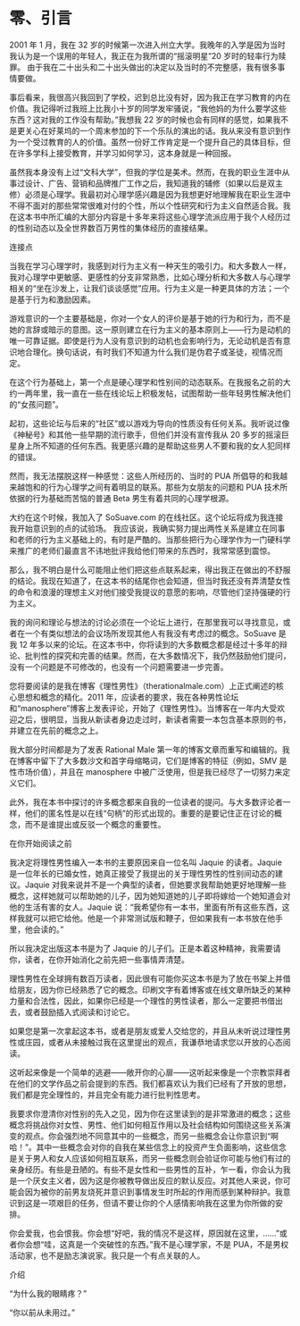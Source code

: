 # 零、引言

2001 年 1 月，我在 32 岁的时候第一次进入州立大学。我晚年的入学是因为当时我认为是一个误用的年轻人，我正在为我所谓的“摇滚明星”20 岁时的轻率行为赎罪。
由于我在二十出头和二十出头做出的决定以及当时的不完整感，我有很多事情要做。

事后看来，我很高兴我回到了学校，迟到总比没有好，因为我正在学习教育的内在价值。我记得听过我班上比我小十岁的同学发牢骚说，“我他妈的为什么要学这些东西？这对我的工作没有帮助。”我想我 22 岁的时候也会有同样的感觉，如果我不是更关心在好莱坞的一个周末参加的下一个乐队的演出的话。我从来没有意识到作为一个受过教育的人的价值。虽然一份好工作肯定是一个提升自己的具体目标，但在许多学科上接受教育，并学习如何学习，这本身就是一种回报。

虽然我本身没有上过“文科大学”，但我的学位是美术。然而，在我的职业生涯中从事过设计、广告、营销和品牌推广工作之后，我知道我的辅修（如果以后是双主修）必须是心理学。我最初对心理学感兴趣是因为我想更好地理解我在职业生涯中不得不面对的那些常常很难对付的个性，所以个性研究和行为主义自然适合我。我在这本书中所汇编的大部分内容是十多年来将这些心理学流派应用于我个人经历过的性别动态以及全世界数百万男性的集体经历的直接结果。

连接点

当我在学习心理学时，我感到对行为主义有一种天生的吸引力。和大多数人一样，我对心理学中更敏感、更感性的分支非常熟悉，比如心理分析和大多数人与心理学相关的“坐在沙发上，让我们谈谈感觉”应用。行为主义是一种更具体的方法；一个是基于行为和激励因素。

游戏意识的一个主要基础是，你对一个女人的评价是基于她的行为和行为，而不是她的言辞或暗示的意图。这一原则建立在行为主义的基本原则上——行为是动机的唯一可靠证据。即使是行为人没有意识到的动机也会影响行为，无论动机是否有意识地合理化。换句话说，有时我们不知道为什么我们是伪君子或圣徒，视情况而定。

在这个行为基础上，第一个点是硬心理学和性别间的动态联系。在我报名之前的大约一两年里，我一直在一些在线论坛上积极发帖，试图帮助一些年轻男性解决他们的“女孩问题”。

起初，这些论坛与后来的“社区”或以游戏为导向的性质没有任何关系。我听说过像《神秘号》和其他一些早期的流行歌手，但他们并没有宣传我从 20 多岁的摇滚巨星身上所不知道的任何东西。我更感兴趣的是帮助这些男人不要和我的女人犯同样的错误。

然而，我无法摆脱这样一种感觉：这些人所经历的、当时的 PUA 所倡导的和我越来越饱和的行为心理学之间有着明显的联系。那些为女朋友的问题和 PUA 技术所依据的行为基础而苦恼的普通 Beta 男生有着共同的心理学根源。

大约在这个时候，我加入了 SoSuave.com 的在线社区。这个论坛将成为我连接我开始意识到的点的试验场。
我应该说，我确实努力提出两性关系是建立在同事和老师的行为主义基础上的，有时是严酷的。当那些把行为心理学作为一门硬科学来推广的老师们最直言不讳地批评我给他们带来的东西时，我常常感到震惊。

那么，我不明白是什么可能阻止他们把这些点联系起来，得出我正在做出的不舒服的结论。我现在知道了，在这本书的结尾你也会知道，但当时我还没有弄清楚女性的命令和浪漫的理想主义对他们接受我提议的意愿的影响，尽管他们坚持强硬的行为主义。

我的询问和理论与想法的讨论必须在一个论坛上进行，在那里我可以寻找意见，或者在一个有类似想法的会议场所发现其他人有我没有考虑过的概念。SoSuave 是我 12 年多以来的论坛。在这本书中，你将读到的大多数概念都是经过十多年的辩论、批判性的探究和完善的结果。然而，在大多数情况下，我仍然鼓励他们提问，没有一个问题是不可修改的，也没有一个问题需要进一步完善。

您将要阅读的是我在博客《理性男性》（therationalmale.com）上正式阐述的核心思想和概念的精化。2011 年，应读者的要求，我在各种男性论坛和“manosphere”博客上发表评论，开始了《理性男性》。当博客在一年内大受欢迎之后，很明显，当我从新读者身边走过时，新读者需要一本包含基本原则的书，并建立在先前的概念之上。

我大部分时间都是为了发表 Rational Male 第一年的博客文章而重写和编辑的。我在博客中留下了大多数沙文和首字母缩略词，它们是博客的特征（例如，SMV 是性市场价值），并且在 manosphere 中被广泛使用，但是我已经尽了一切努力来定义它们。

此外，我在本书中探讨的许多概念都来自我的一位读者的提问。与大多数评论者一样，他们的匿名性是以在线“句柄”的形式出现的。重要的是要记住正在讨论的概念，而不是谁提出或反驳一个概念的重要性。

在你开始阅读之前

我决定将理性男性编入一本书的主要原因来自一位名叫 Jaquie 的读者。Jaquie 是一位年长的已婚女性，她真正接受了我提出的关于理性男性的性别间动态的建议。Jaquie 对我来说并不是一个典型的读者，但她要求我帮助她更好地理解一些概念，这样她就可以帮助她的儿子，因为她知道她的儿子即将嫁给一个她知道会对他的生活有害的女人。Jaquie 说：“我希望你有一本书，里面有所有这些东西，这样我就可以把它给他。他是一个非常测试版和鞭子，但如果我有一本书放在他手里，他会读的。”

所以我决定出版这本书是为了 Jaquie 的儿子们。正是本着这种精神，我需要请你，读者，在你开始消化之前先把一些事情弄清楚。

理性男性在全球拥有数百万读者，因此很有可能你买这本书是为了放在书架上并借给朋友，因为你已经熟悉了它的概念。印刷文字有着博客或在线文章所缺乏的某种力量和合法性，因此，如果你已经是一个理性的男性读者，那么一定要把书借出去，或者鼓励插入式阅读和讨论它。

如果您是第一次拿起这本书，或者是朋友或爱人交给您的，并且从未听说过理性男性或庄园，或者从未接触过我在这里提出的观点，我谦恭地请求您以开放的心态阅读。

这听起来像是一个简单的逃避——敞开你的心扉——这听起来像是一个宗教崇拜者在他们的文学作品之前会提到的东西。我们都喜欢认为我们已经有了开放的思想，我们都是完全理性的，并且完全有能力进行批判性思考。

我要求你澄清你对性别的先入之见，因为你在这里读到的是非常激进的概念；这些概念将挑战你对女性、男性、他们如何相互作用以及社会结构如何围绕这些关系演变的观点。你会强烈地不同意其中的一些概念，而另一些概念会让你意识到“啊哈！”。其中一些概念会对你的自我在某些信念上的投资产生负面影响，这些信念是关于男人和女人应该如何相互联系，而另一些概念则会验证你可能与他们有过的亲身经历。有些是丑陋的。有些不是女性和一些男性的互补，乍一看，你会认为我是一个厌女主义者，因为这是你被教导做出反应的默认反应。对其他人来说，你可能会因为被你的前男友烧死并意识到事情发生时所起的作用而感到某种辩护。我意识到这是一项艰巨的任务，但请不要让你的个人感情影响我在这里为你所做的安排。

你会爱我，也会恨我。你会想“好吧，我的情况不是这样，原因就在这里，……”或者你会想“哇，这真是一个突破性的东西。”我不是心理学家，不是 PUA，不是男权活动家，也不是励志演说家。我只是一个有点关联的人。

介绍

“为什么我的眼睛疼？”

“你以前从未用过。”